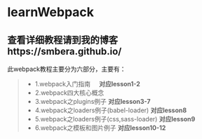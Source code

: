 # learnWebpack
## 查看详细教程请到我的博客https://smbera.github.io/
此webpack教程主要分为六部分，主要有：
> * 1.webpack入门指南     **对应lesson1-2**
> * 2.webpack四大核心概念
> * 3.webpack之plugins例子     **对应lesson3-7**
> * 4.webpack之loaders例子(babel-loader)   **对应lesson8**
> * 5.webpack之loaders例子(css,sass-loader)    **对应lesson9**
> * 6.webpack之模板和图片例子   **对应lesson10-12**
